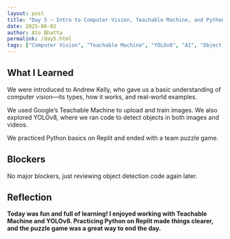 ```yaml
---
layout: post
title: "Day 5 – Intro to Computer Vision, Teachable Machine, and Python Practice"
date: 2025-06-02
author: Ato Bhatta
permalink: /day5.html
tags: ["Computer Vision", "Teachable Machine", "YOLOv8", "AI", "Object Detection", "Python", "Replit", "Fun Activity"]
---
```


## What I Learned

We were introduced to Andrew Kelly, who gave us a basic understanding of computer vision—its types, how it works, and real-world examples.

We used Google’s Teachable Machine to upload and train images. We also explored YOLOv8, where we ran code to detect objects in both images and videos.

We practiced Python basics on Replit and ended with a team puzzle game.

## Blockers

No major blockers, just reviewing object detection code again later.

## Reflection

**Today was fun and full of learning! I enjoyed working with Teachable Machine and YOLOv8. Practicing Python on Replit made things clearer, and the puzzle game was a great way to end the day.**



